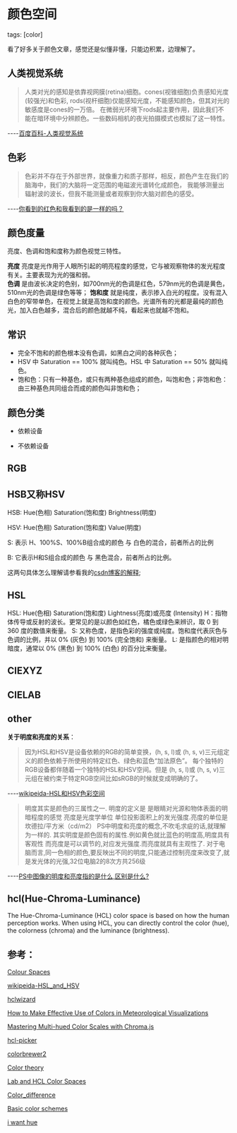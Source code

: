 # 颜色空间

tags: [color]

看了好多关于颜色文章，感觉还是似懂非懂，只能边积累，边理解了。

## 人类视觉系统
> 人类对光的感知是依靠视网膜(retina)细胞。cones(视锥细胞)负责感知光度(较强光)和色彩, rods(视杆细胞)仅能感知光度，不能感知颜色，但其对光的敏感度是cones的一万倍。
在微弱光环境下rods起主要作用，因此我们不能在暗环境中分辨颜色。一些数码相机的夜光拍摄模式也模拟了这一特性。

----[百度百科-人类视觉系统][12]

## 色彩

> 色彩并不存在于外部世界，就像重力和质子那样，相反，颜色产生在我们的脑海中，我们的大脑将一定范围的电磁波光谱转化成颜色，
我能够测量出辐射波的波长，但我不能测量或者观察到你大脑对颜色的感受。

----[你看到的红色和我看到的是一样的吗？](http://v.youku.com/v_show/id_XNTQ5NzAxMTQ0.html)

## 颜色度量

亮度、色调和饱和度称为颜色视觉三特性。

**亮度** 亮度是光作用于人眼所引起的明亮程度的感觉，它与被观察物体的发光程度有关。主要表现为光的强和弱。  
**色调** 是由波长决定的色别，如700nm光的色调是红色，579nm光的色调是黄色，510nm光的色调是绿色等等；
**饱和度** 就是纯度，表示掺入白光的程度。没有混入白色的窄带单色，在视觉上就是高饱和度的颜色。光谱所有的光都是最纯的颜色光，加入白色越多，混合后的颜色就越不纯，看起来也就越不饱和。

## 常识
- 完全不饱和的颜色根本没有色调，如黑白之间的各种灰色；
- HSV 中 Saturation == 100% 就叫纯色。HSL 中 Saturation == 50% 就叫纯色。
- 饱和色：只有一种基色，或只有两种基色组成的颜色，叫饱和色；非饱和色：由三种基色共同组合而成的颜色叫非饱和色；

## 颜色分类

- 依赖设备

- 不依赖设备

## RGB

## HSB又称HSV
HSB: Hue(色相) Saturation(饱和度) Brightness(明度)

HSV: Hue(色相) Saturation(饱和度) Value(明度)

S: 表示 H、100%S、100%B组合成的颜色 与 白色的混合，前者所占的比例

B: 它表示H和S组合成的颜色 与 黑色混合，前者所占的比例。

这两句具体怎么理解请参看我的[csdn博客的解释](http://blog.csdn.net/bugknightyyp/article/details/13504873 " 颜色值");

## HSL
HSL: Hue(色相) Saturation(饱和度) Lightness(亮度)或亮度 (Intensity)
H：指物体传导或反射的波长。更常见的是以颜色如红色，橘色或绿色来辨识，取 0 到 360 度的数值来衡量。
S: 又称色度，是指色彩的强度或纯度。饱和度代表灰色与色调的比例，并以 0% (灰色) 到 100% (完全饱和) 来衡量。
L: 是指颜色的相对明暗度，通常以 0% (黑色) 到 100% (白色) 的百分比来衡量。

## CIEXYZ

## CIELAB

## other
**关于明度和亮度的关系**：
> 因为HSL和HSV是设备依赖的RGB的简单变换，(h, s, l)或 (h, s, v)三元组定义的颜色依赖于所使用的特定红色、绿色和蓝色“加法原色”。
每个独特的RGB设备都伴随着一个独特的HSL和HSV空间。但是 (h, s, l)或 (h, s, v)三元组在被约束于特定RGB空间比如sRGB的时候就变成明确的了。

----[wikipeida-HSL和HSV色彩空间][13]
> 明度其实是颜色的三属性之一.
明度的定义是 是眼睛对光源和物体表面的明暗程度的感觉
亮度是光度学单位 单位投影面积上的发光强度.亮度的单位是坎德拉/平方米（cd/m2）
PS中明度和亮度的概念,不吹毛求疵的话,就理解为一样的.
其实明度是颜色固有的属性.例如黄色就比蓝色的明度高,明度具有客观性
而亮度是可以调节的,对应发光强度.而亮度就具有主观性了.
对于电脑而言,同一色相的颜色,要反映出不同的明度,只能通过控制亮度来改变了,就是发光体的光强,32位电脑2的8次方共256级

----[PS中图像的明度和亮度指的是什么,区别是什么?](http://www.zybang.com/question/0c9a9bef52218defcde95d53fdd4f548.html)

## hcl(Hue-Chroma-Luminance)

The Hue-Chroma-Luminance (HCL) color space is based on how the human perception works. When using HCL, you can directly control the color (hue), the colorness (chroma)
 and the luminance (brightness).




## 参考：

[Colour Spaces][5]

[wikipeida-HSL_and_HSV][14]

[hclwizard][1]

[How to Make Effective Use of Colors in Meteorological Visualizations][2]

[Mastering Multi-hued Color Scales with Chroma.js][4]

[hcl-picker][6]

[colorbrewer2][3]

[Color theory][7]

[Lab and HCL Color Spaces][8]

[Color_difference][9]

[Basic color schemes][10]

[i want hue][11]



[1]:http://hclwizard.org/ "hclwizard"
[2]:http://journals.ametsoc.org/doi/full/10.1175/BAMS-D-13-00155.1  "How to Make Effective Use of Colors in Meteorological Visualizations"
[3]:http://colorbrewer2.org/ "colorbrewer2"
[4]:https://vis4.net/blog/posts/mastering-multi-hued-color-scales/ "Mastering Multi-hued Color Scales with Chroma.js"
[5]:http://www.s-anand.net/blog/colour-spaces/ "Colour Spaces"
[6]:http://tristen.ca/hcl-picker/ "hcl-picker"
[7]:http://zzolo.org/colortools/ "Color theory"
[8]:https://gist.github.com/mbostock/3014589 "Lab and HCL Color Spaces"
[9]:https://en.wikipedia.org/wiki/Color_difference "Color_difference"
[10]:http://www.tigercolor.com/color-lab/color-theory/color-theory-intro.htm "Basic color schemes"
[11]:http://tools.medialab.sciences-po.fr/iwanthue/index.php "i want hue"
[12]:http://baike.baidu.com/view/1027876.htm "百度百科-人类视觉系统"
[13]:https://zh.wikipedia.org/wiki/HSL%E5%92%8CHSV%E8%89%B2%E5%BD%A9%E7%A9%BA%E9%97%B4 "wikipeida-HSL和HSV色彩空间"
[14]:https://en.wikipedia.org/wiki/HSL_and_HSV
